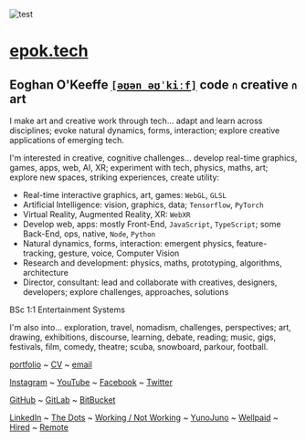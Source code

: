![test](https://imgur.com/BFnsZgv)
# [epok.tech](https://epok.tech/)

## Eoghan O'Keeffe [`[əʊən əʊˈkiːf]`](http://ipa-reader.xyz/?text=%C9%99%CA%8A%C9%99n%20%C9%99%CA%8A%CB%88ki%CB%90f&voice=Joanna) code `∩` creative `∩` art

I make art and creative work through tech…
adapt and learn across disciplines;
evoke natural dynamics, forms, interaction;
explore creative applications of emerging tech.

I'm interested in creative, cognitive challenges…
develop real-time graphics, games, apps, web, AI, XR;
experiment with tech, physics, maths, art;
explore new spaces, striking experiences, create utility:

- Real-time interactive graphics, art, games: `WebGL`, `GLSL`
- Artificial Intelligence: vision, graphics, data; `Tensorflow`, `PyTorch`
- Virtual Reality, Augmented Reality, XR: `WebXR`
- Develop web, apps: mostly Front-End, `JavaScript`, `TypeScript`; some Back-End, ops, native, `Node`, `Python`
- Natural dynamics, forms, interaction: emergent physics, feature-tracking, gesture, voice, Computer Vision
- Research and development: physics, maths, prototyping, algorithms, architecture
- Director, consultant: lead and collaborate with creatives, designers, developers; explore challenges, approaches, solutions

BSc 1:1 Entertainment Systems

I'm also into...
exploration, travel, nomadism, challenges, perspectives;
art, drawing, exhibitions, discourse, learning, debate, reading;
music, gigs, festivals, film, comedy, theatre;
scuba, snowboard, parkour, football.

[portfolio](https://epok.tech/) ~ [CV](https://www.notion.so/CV-2feccf5f5ad84936a6205df6dbd347d5) ~ [email](https://www.notion.so/epoktech/epok.tech@gmail.com)

[Instagram](https://www.instagram.com/epok.tech/) ~ [YouTube](https://www.youtube.com/@epok-tech) ~ [Facebook](https://www.facebook.com/epok.tech) ~ [Twitter](https://twitter.com/@keeffEoghan)

[GitHub](https://github.com/keeffeoghan) ~ [GitLab](https://gitlab.com/keeffeoghan) ~ [BitBucket](https://bitbucket.org/keeffEoghan/)

[LinkedIn](https://www.linkedin.com/in/epok-tech/) ~ [The Dots](https://the-dots.com/users/eoghan-o-keeffe-411162) ~ [Working / Not Working](https://workingnotworking.com/epok-tech) ~ [YunoJuno](https://uk.yunojuno.com/p/epok-tech) ~ [Wellpaid](https://wellpaid.io/contractor/eoghan-okeeffe-b540f12) ~ [Hired](https://hired.com/x/27e86) ~ [Remote](https://remote.com/eoghanokeeffe)